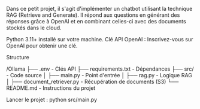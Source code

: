 
Dans ce petit projet, il s'agit d'implémenter un chatbot utilisant la technique RAG (Retrieve and Generate). Il répond aux questions en générant des réponses grâce à OpenAI et en combinant celles-ci avec des documents stockés dans le cloud.

Python 3.11+ installé sur votre machine.
Clé API OpenAI : Inscrivez-vous sur OpenAI pour obtenir une clé.

Structure

/Ollama
├── .env                    - Clés API
├── requirements.txt        -  Dépendances
├── src/                    - Code source
│   ├── main.py             - Point d'entrée
│   ├── rag.py              - Logique RAG
│   ├── document_retriever.py -  Récupération de documents (S3)
└── README.md                - Instructions du projet


Lancer le projet : 
python src/main.py
